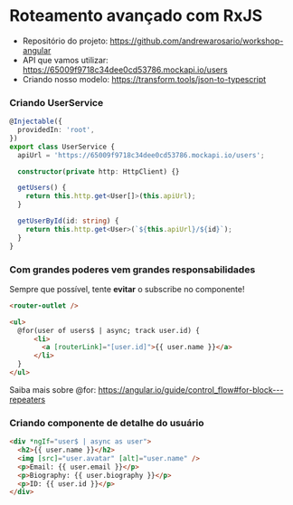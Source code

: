 # Roteamento avançado com RxJS

- Repositório do projeto: https://github.com/andrewarosario/workshop-angular
- API que vamos utilizar: https://65009f9718c34dee0cd53786.mockapi.io/users
- Criando nosso modelo: https://transform.tools/json-to-typescript

### Criando UserService

```typescript
@Injectable({
  providedIn: 'root',
})
export class UserService {
  apiUrl = 'https://65009f9718c34dee0cd53786.mockapi.io/users';

  constructor(private http: HttpClient) {}

  getUsers() {
    return this.http.get<User[]>(this.apiUrl);
  }

  getUserById(id: string) {
    return this.http.get<User>(`${this.apiUrl}/${id}`);
  }
}
```

### Com grandes poderes vem grandes responsabilidades
Sempre que possível, tente **evitar** o subscribe no componente!

```html
<router-outlet />

<ul>
  @for(user of users$ | async; track user.id) {
	  <li>
	    <a [routerLink]="[user.id]">{{ user.name }}</a>
	  </li>
  }
</ul>
```
Saiba mais sobre @for: https://angular.io/guide/control_flow#for-block---repeaters

### Criando componente de detalhe do usuário

```html
<div *ngIf="user$ | async as user">
  <h2>{{ user.name }}</h2>
  <img [src]="user.avatar" [alt]="user.name" />
  <p>Email: {{ user.email }}</p>
  <p>Biography: {{ user.biography }}</p>
  <p>ID: {{ user.id }}</p>
</div>
```